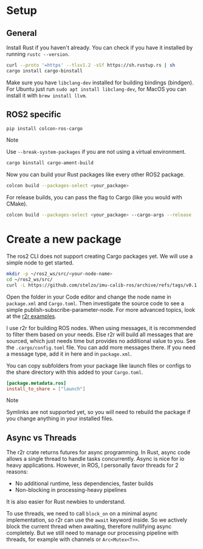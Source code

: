 # Setup

## General
Install Rust if you haven't already. You can check if you have it installed by running `rustc --version`.
```zsh
curl --proto '=https' --tlsv1.2 -sSf https://sh.rustup.rs | sh
cargo install cargo-binstall
```

Make sure you have `libclang-dev` installed for building bindings (bindgen). For Ubuntu just run `sudo apt install libclang-dev`, for MacOS you can install it with `brew install llvm`.

## ROS2 specific

```zsh
pip install colcon-ros-cargo
```

> [!NOTE]
> Use `--break-system-packages` if you are not using a virtual environment.

```zsh
cargo binstall cargo-ament-build
```

Now you can build your Rust packages like every other ROS2 package.
```zsh
colcon build --packages-select <your_package>
```

For release builds, you can pass the flag to Cargo (like you would with CMake).
```zsh
colcon build --packages-select <your_package> --cargo-args --release
```

# Create a new package

The ros2 CLI does not support creating Cargo packages yet. We will use a simple node to get started.

```zsh
mkdir -p ~/ros2_ws/src/<your-node-name>
cd ~/ros2_ws/src/
curl -L https://github.com/stelzo/imu-calib-ros/archive/refs/tags/v0.1.0.tar.gz | tar -xz -C <your-node-name> --strip-components=1
```

Open the <your-node-name> folder in your Code editor and change the node name in `package.xml` and `Cargo.toml`. Then investigate the source code to see a simple publish-subscribe-parameter-node. For more advanced topics, look at the [r2r examples](https://github.com/sequenceplanner/r2r/tree/master/r2r/examples).

I use r2r for building ROS nodes. When using messages, it is recommended to filter them based on your needs. Else r2r will build all messages that are sourced, which just needs time but provides no additional value to you. 
See the `.cargo/config.toml` file. You can add more messages there. If you need a message type, add it in here and in `package.xml`.

You can copy subfolders from your package like launch files or configs to the share directory with this added to your `Cargo.toml`.

```toml
[package.metadata.ros]
install_to_share = ["launch"]
```

> [!NOTE]
> Symlinks are not supported yet, so you will need to rebuild the package if you change anything in your installed files.

## Async vs Threads

The r2r crate returns futures for async programming. In Rust, async code allows a single thread to handle tasks concurrently. Async is nice for io heavy applications. However, in ROS, I personally favor threads for 2 reasons:

* No additional runtime, less dependencies, faster builds
* Non-blocking in processing-heavy pipelines

It is also easier for Rust newbies to understand.

To use threads, we need to call `block_on` on a minimal async implementation, so r2r can use the `await` keyword inside. So we actively block the current thread when awaiting, therefore nullifying async completely. But we still need to manage our processing pipeline with threads, for example with channels or `Arc<Mutex<T>>`.
